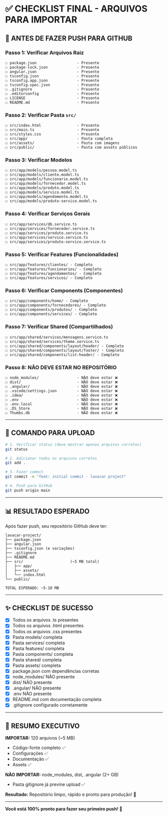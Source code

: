 # ✅ CHECKLIST FINAL - ARQUIVOS PARA IMPORTAR

## 🎯 ANTES DE FAZER PUSH PARA GITHUB

### Passo 1: Verificar Arquivos Raiz
```
☐ package.json                  - Presente
☐ package-lock.json             - Presente  
☐ angular.json                  - Presente
☐ tsconfig.json                 - Presente
☐ tsconfig.app.json             - Presente
☐ tsconfig.spec.json            - Presente
☐ .gitignore                    - Presente
☐ .editorconfig                 - Presente
☐ LICENSE                       - Presente
☐ README.md                     - Presente
```

### Passo 2: Verificar Pasta `src/`
```
☐ src/index.html                - Presente
☐ src/main.ts                   - Presente
☐ src/styles.css                - Presente
☐ src/app/                      - Pasta completa
☐ src/assets/                   - Pasta com imagens
☐ src/public/                   - Pasta com assets públicos
```

### Passo 3: Verificar Modelos
```
☐ src/app/models/pessoa.model.ts
☐ src/app/models/cliente.model.ts
☐ src/app/models/funcionario.model.ts
☐ src/app/models/fornecedor.model.ts
☐ src/app/models/produto.model.ts
☐ src/app/models/servico.model.ts
☐ src/app/models/agendamento.model.ts
☐ src/app/models/produto-servico.model.ts
```

### Passo 4: Verificar Serviços Gerais
```
☐ src/app/services/db.service.ts
☐ src/app/services/fornecedor.service.ts
☐ src/app/services/produto.service.ts
☐ src/app/services/servico.service.ts
☐ src/app/services/produto-servico.service.ts
```

### Passo 5: Verificar Features (Funcionalidades)
```
☐ src/app/features/clientes/ - Completo
☐ src/app/features/funcionarios/ - Completo
☐ src/app/features/agendamentos/ - Completo
☐ src/app/features/servicos/ - Completo
```

### Passo 6: Verificar Components (Componentes)
```
☐ src/app/components/home/ - Completo
☐ src/app/components/fornecedores/ - Completo
☐ src/app/components/produtos/ - Completo
☐ src/app/components/services/ - Completo
```

### Passo 7: Verificar Shared (Compartilhados)
```
☐ src/app/shared/services/mensagens.service.ts
☐ src/app/shared/services/theme.service.ts
☐ src/app/shared/components/layout/header/ - Completo
☐ src/app/shared/components/layout/footer/ - Completo
☐ src/app/shared/components/list-header/ - Completo
```

### Passo 8: NÃO DEVE ESTAR NO REPOSITÓRIO
```
☐ node_modules/                 - NÃO deve estar ❌
☐ dist/                         - NÃO deve estar ❌
☐ .angular/                     - NÃO deve estar ❌
☐ .vscode/settings.json         - NÃO deve estar ❌
☐ .idea/                        - NÃO deve estar ❌
☐ .env                          - NÃO deve estar ❌
☐ .env.local                    - NÃO deve estar ❌
☐ .DS_Store                     - NÃO deve estar ❌
☐ Thumbs.db                     - NÃO deve estar ❌
```

---

## 🚀 COMANDO PARA UPLOAD

```bash
# 1. Verificar status (deve mostrar apenas arquivos corretos)
git status

# 2. Adicionar todos os arquivos corretos
git add .

# 3. Fazer commit
git commit -m "feat: initial commit - lavacar project"

# 4. Push para GitHub
git push origin main
```

---

## 📊 RESULTADO ESPERADO

Após fazer push, seu repositório GitHub deve ter:

```
lavacar-project/
├── package.json
├── angular.json
├── tsconfig.json (e variações)
├── .gitignore
├── README.md
├── src/                     (~5 MB total)
│   ├── app/
│   ├── assets/
│   └── index.html
└── public/

TOTAL ESPERADO: ~5-10 MB
```

---

## ✨ CHECKLIST DE SUCESSO

- [x] Todos os arquivos .ts presentes
- [x] Todos os arquivos .html presentes
- [x] Todos os arquivos .css presentes
- [x] Pasta models/ completa
- [x] Pasta services/ completa
- [x] Pasta features/ completa
- [x] Pasta components/ completa
- [x] Pasta shared/ completa
- [x] Pasta assets/ completa
- [x] package.json com dependências corretas
- [x] node_modules/ NÃO presente
- [x] dist/ NÃO presente
- [x] .angular/ NÃO presente
- [x] .env NÃO presente
- [x] README.md com documentação completa
- [x] .gitignore configurado corretamente

---

## 🎯 RESUMO EXECUTIVO

**IMPORTAR:** 120 arquivos (~5 MB)
- Código-fonte completo ✅
- Configurações ✅
- Documentação ✅
- Assets ✅

**NÃO IMPORTAR:** node_modules, dist, .angular (2+ GB)
- Pasta gitignore já previne upload ✅

**Resultado:** Repositório limpo, rápido e pronto para produção! 🚀

---

**Você está 100% pronto para fazer seu primeiro push! 🎉**
